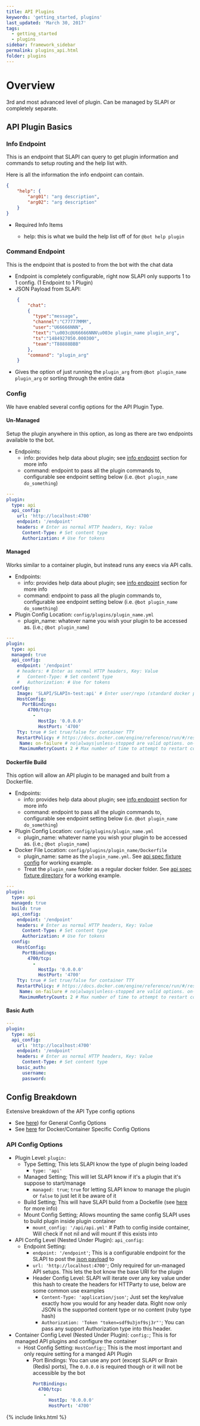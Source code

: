 ```yaml
---
title: API Plugins
keywords: 'getting_started, plugins'
last_updated: 'March 30, 2017'
tags:
  - getting_started
  - plugins
sidebar: framework_sidebar
permalink: plugins_api.html
folder: plugins
---
```


# Overview

3rd and most advanced level of plugin. Can be managed by SLAPI or completely separate.

## API Plugin Basics

### Info Endpoint

This is an endpoint that SLAPI can query to get plugin information and commands to setup routing and the help list with.

Here is all the information the info endpoint can contain.

```json
{
    "help": {
        "arg01": "arg description",
        "arg02": "arg description"
    }
}
```

-   Required Info Items

    -   help: this is what we build the help list off of for `@bot help plugin`

### Command Endpoint

This is the endpoint that is posted to from the bot with the chat data

-   Endpoint is completely configurable, right now SLAPI only supports 1 to 1 config. (1 Endpoint to 1 Plugin)
-   JSON Payload from SLAPI:
```json
    {
        "chat":
        {
          "type":"message",
          "channel":"C77777MMM",
          "user":"U66666NNN",
          "text":"\u003c@U66666NNN\u003e plugin_name plugin_arg",
          "ts":"1484927050.000300",
          "team":"T88888BBB"
        },
        "command": "plugin_arg"
    }
```
-   Gives the option of just running the `plugin_arg` from `@bot plugin_name plugin_arg` or sorting through the entire data

### Config

We have enabled several config options for the API Plugin Type.

#### Un-Managed
Setup the plugin anywhere in this option, as long as there are two endpoints available to the bot.

-   Endpoints:
    -   info: provides help data about plugin; see [info endpoint](#info-endpoint) section for more info
    -   command: endpoint to pass all the plugin commands to, configurable see endpoint setting below (i.e. `@bot plugin_name do_something`)

```yaml
---
plugin:
  type: api
  api_config:
    url: 'http://localhost:4700'
    endpoint: '/endpoint'
    headers: # Enter as normal HTTP headers, Key: Value
      Content-Type: # Set content type
      Authorization: # Use for tokens
```

#### Managed

Works similar to a container plugin, but instead runs any execs via API calls.

-   Endpoints:
    -   info: provides help data about plugin; see [info endpoint](#info-endpoint) section for more info
    -   command: endpoint to pass all the plugin commands to, configurable see endpoint setting below (i.e. `@bot plugin_name do_something`)
-   Plugin Config Location: `config/plugins/plugin_name.yml`
    -   plugin_name: whatever name you wish your plugin to be accessed as. (i.e.; `@bot plugin_name`)

```yaml
---
plugin:
  type: api
  managed: true
  api_config:
    endpoint: '/endpoint'
    # headers: # Enter as normal HTTP headers, Key: Value
    #   Content-Type: # Set content type
    #   Authorization: # Use for tokens
  config:
    Image: 'SLAPI/SLAPIn-test:api' # Enter user/repo (standard docker pull procedures), you can also pull from a private repo via domain.com/repo
    HostConfig:
      PortBindings:
        4700/tcp:
          -
            HostIp: '0.0.0.0'
            HostPort: '4700'
    Tty: true # Set true/false for container TTY
    RestartPolicy: # https://docs.docker.com/engine/reference/run/#/restart-policies---restart
     Name: on-failure # no|always|unless-stopped are valid options. on-failure requires MaximumRetryCount
     MaximumRetryCount: 2 # Max number of time to attempt to restart container/plugin before quitting
```

#### Dockerfile Build

This option will allow an API plugin to be managed and built from a Dockerfile.

-   Endpoints:
    -   info: provides help data about plugin; see [info endpoint](#info-endpoint) section for more info
    -   command: endpoint to pass all the plugin commands to, configurable see endpoint setting below (i.e. `@bot plugin_name do_something`)
-   Plugin Config Location: `config/plugins/plugin_name.yml`
    -   plugin_name: whatever name you wish your plugin to be accessed as. (i.e.; `@bot plugin_name`)
-   Docker File Location: `config/plugins/plugin_name/Dockerfile`
    -   plugin_name: same as the `plugin_name.yml`. See [api spec fixture config](https://github.com/ImperialLabs/SLAPI/blob/api_plugin/spec/fixtures/plugins/api.yml) for working example.
    -   Treat the `plugin_name` folder as a regular docker folder. See [api spec fixture directory](https://github.com/ImperialLabs/SLAPI/tree/api_plugin/spec/fixtures/plugins/api) for a working example.

```yaml
---
plugin:
  type: api
  managed: true
  build: true
  api_config:
    endpoint: '/endpoint'
    headers: # Enter as normal HTTP headers, Key: Value
      Content-Type: # Set content type
      Authorization: # Use for tokens
  config:
    HostConfig:
      PortBindings:
        4700/tcp:
          -
            HostIp: '0.0.0.0'
            HostPort: '4700'
    Tty: true # Set true/false for container TTY
    RestartPolicy: # https://docs.docker.com/engine/reference/run/#/restart-policies---restart
     Name: on-failure # no|always|unless-stopped are valid options. on-failure requires MaximumRetryCount
     MaximumRetryCount: 2 # Max number of time to attempt to restart container/plugin before quitting
```

#### Basic Auth

```yaml
---
plugin:
  type: api
  api_config:
    url: 'http://localhost:4700'
    endpoint: '/endpoint'
    headers: # Enter as normal HTTP headers, Key: Value
      Content-Type: # Set content type
    basic_auth:
      username:
      password:
```

## Config Breakdown
Extensive breakdown of the API Type config options

-   See [here](https://imperiallabs.github.io/plugins_script.html#config-breakdown)) for General Config Options
-   See [here](https://imperiallabs.github.io/plugins_container.html#config-breakdown) for Docker/Container Specific Config Options

### API Config Options
-   Plugin Level: `plugin:`
    -   Type Setting; This lets SLAPI know the type of plugin being loaded
        -   `type: 'api'`
    -   Managed Setting; This will let SLAPI know if it's a plugin that it's suppose to start/manage
        -   `managed: true`; `true` for letting SLAPI know to manage the plugin or `false` to just let it be aware of it
    -   Build Setting; This will have SLAPI build from a Dockefile (see [here]() for more info)
    -   Mount Config Setting; Allows mounting the same config SLAPI uses to build plugin inside plugin container
        -   `mount_config: '/api/api.yml'` # Path to config inside container, Will check if not nil and will mount if this exists into
-   API Config Level (Nested Under Plugin): `api_config:`
    -   Endpoint Setting:
        -   `endpoint: '/endpoint'`; This is a configurable endpoint for the SLAPI to post the [json payload](#command-endpoint) to
        -   `url: 'http://localhost:4700'`; Only required for un-managed API setups. This lets the bot know the base URI for the plugin
        -   Header Config Level: SLAPI will iterate over any key value under this hash to create the headers for HTTParty to use, below are some common use examples
            -   `Content-Type: 'application/json'`; Just set the key/value exactly how you would for any header data. Right now only JSON is the supported content type or no content (ruby type hash)
            -   `Authorization: 'Token "token=sdf9u3jnf9sj3r"'`; You can pass any support Authorization type into this header.
-   Container Config Level (Nested Under Plugin): `config:`; This is for managed API plugins and configure the container
    -   Host Config Setting: `HostConfig:`; This is the most important and only require setting for a manged API Plugin
        -   Port Bindings: You can use any port (except SLAPI or Brain (Redis) ports), The `0.0.0.0` is required though or it will not be accessible by the bot
            ```yaml
            PortBindings:
              4700/tcp:
                -
                  HostIp: '0.0.0.0'
                  HostPort: '4700'
            ```


{% include links.html %}
